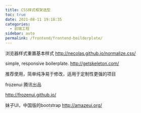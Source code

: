 ```yaml
---
title: CSS样式框架选型
toc: true
date: 2021-08-11 19:18:35
categories: 
  - 前端工程
sidebar: auto
permalink: /frontend/frontend-boilderplate/
---
```


浏览器样式重置基本样式
http://necolas.github.io/normalize.css/

simple, responsive boilerplate.
http://getskeleton.com/

推荐使用，简单纯净易于修改，适用于定制性更强的项目

frozenui 腾讯出品

http://frozenui.github.io/

妹子UI，中国版的bootstrap
http://amazeui.org/
